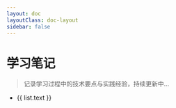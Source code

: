 ```yaml
---
layout: doc
layoutClass: doc-layout
sidebar: false
---
```

# 学习笔记
> 记录学习过程中的技术要点与实践经验，持续更新中...

<ul>
    <li v-for="list in sidebar[0].items" :key="list.link">
    <a :href="list.link">{{ list.text }}</a>
    </li>
</ul>

<script setup>
import { useSidebar } from 'vitepress/theme'

const { sidebar,sidebarGroups } = useSidebar()
</script>
